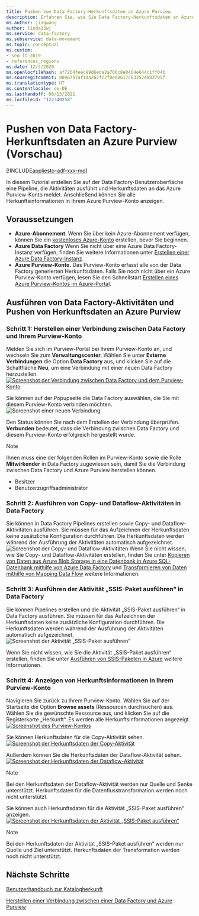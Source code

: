 ```yaml
---
title: Pushen von Data Factory-Herkunftsdaten an Azure Purview
description: Erfahren Sie, wie Sie Data Factory-Herkunftsdaten an Azure Purview pushen
ms.author: jingwang
author: linda33wj
ms.service: data-factory
ms.subservice: data-movement
ms.topic: conceptual
ms.custom:
- seo-lt-2019
- references_regions
ms.date: 12/3/2020
ms.openlocfilehash: af7264feec99d6eda2a700c8e0464e644c1ff04b
ms.sourcegitcommit: 0046757af1da267fc2f0e88617c633524883795f
ms.translationtype: HT
ms.contentlocale: de-DE
ms.lasthandoff: 08/13/2021
ms.locfileid: "122340258"
---
```

# <a name="push-data-factory-lineage-data-to-azure-purview-preview"></a>Pushen von Data Factory-Herkunftsdaten an Azure Purview (Vorschau)

[!INCLUDE[appliesto-adf-xxx-md](includes/appliesto-adf-xxx-md.md)]

In diesem Tutorial erstellen Sie auf der Data Factory-Benutzeroberfläche eine Pipeline, die Aktivitäten ausführt und Herkunftsdaten an das Azure Purview-Konto meldet. Anschließend können Sie alle Herkunftsinformationen in Ihrem Azure Purview-Konto anzeigen.

## <a name="prerequisites"></a>Voraussetzungen
* **Azure-Abonnement**. Wenn Sie über kein Azure-Abonnement verfügen, können Sie ein [kostenloses Azure-Konto](https://azure.microsoft.com/free/) erstellen, bevor Sie beginnen.
* **Azure Data Factory** Wenn Sie nicht über eine Azure Data Factory-Instanz verfügen, finden Sie weitere Informationen unter [Erstellen einer Azure Data Factory-Instanz](./quickstart-create-data-factory-portal.md).
* **Azure Purview-Konto.** Das Purview-Konto erfasst alle von der Data Factory generierten Herkunftsdaten. Falls Sie noch nicht über ein Azure Purview-Konto verfügen, lesen Sie den Schnellstart [Erstellen eines Azure Purview-Kontos im Azure-Portal](../purview/create-catalog-portal.md).


## <a name="run-data-factory-activities-and-push-lineage-data-to-azure-purview"></a>Ausführen von Data Factory-Aktivitäten und Pushen von Herkunftsdaten an Azure Purview
### <a name="step-1--connect-data-factory-to-your-purview-account"></a>Schritt 1:  Herstellen einer Verbindung zwischen Data Factory und Ihrem Purview-Konto
Melden Sie sich im Purview-Portal bei Ihrem Purview-Konto an, und wechseln Sie zum **Verwaltungscenter**. Wählen Sie unter **Externe Verbindungen** die Option **Data Factory** aus, und klicken Sie auf die Schaltfläche **Neu**, um eine Verbindung mit einer neuen Data Factory herzustellen. 
[![Screenshot der Verbindung zwischen Data Factory und dem Purview-Konto](./media/data-factory-purview/connect-adf-to-purview.png) ](./media/data-factory-purview/connect-adf-to-purview.png#lightbox)

Sie können auf der Popupseite die Data Factory auswählen, die Sie mit diesem Purview-Konto verbinden möchten. 
![Screenshot einer neuen Verbindung](./media/data-factory-purview/new-adf-purview-connection.png)

Den Status können Sie nach dem Erstellen der Verbindung überprüfen. **Verbunden** bedeutet, dass die Verbindung zwischen Data Factory und diesem Purview-Konto erfolgreich hergestellt wurde. 
> [!NOTE]
> Ihnen muss eine der folgenden Rollen im Purview-Konto sowie die Rolle **Mitwirkender** in Data Factory zugewiesen sein, damit Sie die Verbindung zwischen Data Factory und Azure Purview herstellen können.
> - Besitzer
> - Benutzerzugriffsadministrator

### <a name="step-2-run-copy-and-dataflow-activities-in-data-factory"></a>Schritt 2: Ausführen von Copy- und Dataflow-Aktivitäten in Data Factory
Sie können in Data Factory Pipelines erstellen sowie Copy- und Dataflow-Aktivitäten ausführen. Sie müssen für das Aufzeichnen der Herkunftsdaten keine zusätzliche Konfiguration durchführen. Die Herkunftsdaten werden während der Ausführung der Aktivitäten automatisch aufgezeichnet.
![Screenshot der Copy- und Dataflow-Aktivitäten](./media/data-factory-purview/adf-activities-for-lineage.png) Wenn Sie nicht wissen, wie Sie Copy- und Dataflow-Aktivitäten erstellen, finden Sie unter [Kopieren von Daten aus Azure Blob Storage in eine Datenbank in Azure SQL-Datenbank mithilfe von Azure Data Factory](./tutorial-copy-data-portal.md) und [Transformieren von Daten mithilfe von Mapping Data Flow](./tutorial-data-flow.md) weitere Informationen.

### <a name="step-3-run-execute-ssis-package-activities-in-data-factory"></a>Schritt 3: Ausführen der Aktivität „SSIS-Paket ausführen“ in Data Factory
Sie können Pipelines erstellen und die Aktivität „SSIS-Paket ausführen“ in Data Factory ausführen. Sie müssen für das Aufzeichnen der Herkunftsdaten keine zusätzliche Konfiguration durchführen. Die Herkunftsdaten werden während der Ausführung der Aktivitäten automatisch aufgezeichnet.
![Screenshot der Aktivität „SSIS-Paket ausführen“](./media/data-factory-purview/ssis-activities-for-lineage.png)

Wenn Sie nicht wissen, wie Sie die Aktivität „SSIS-Paket ausführen“ erstellen, finden Sie unter [Ausführen von SSIS-Paketen in Azure](./tutorial-deploy-ssis-packages-azure.md) weitere Informationen.

### <a name="step-4-view-lineage-information-in-your-purview-account"></a>Schritt 4: Anzeigen von Herkunftsinformationen in Ihrem Purview-Konto
Navigieren Sie zurück zu Ihrem Purview-Konto. Wählen Sie auf der Startseite die Option **Browse assets** (Ressourcen durchsuchen) aus. Wählen Sie die gewünschte Ressource aus, und klicken Sie auf die Registerkarte „Herkunft“. Es werden alle Herkunftsinformationen angezeigt.
[![Screenshot des Purview-Kontos](./media/data-factory-purview/view-dataset.png) ](./media/data-factory-purview/view-dataset.png#lightbox)

Sie können Herkunftsdaten für die Copy-Aktivität sehen.
[![Screenshot der Herkunftsdaten der Copy-Aktivität](./media/data-factory-purview/copy-lineage.png) ](./media/data-factory-purview/copy-lineage.png#lightbox)

Außerdem können Sie die Herkunftsdaten der Dataflow-Aktivität sehen.
[![Screenshot der Herkunftsdaten der Dataflow-Aktivität](./media/data-factory-purview/dataflow-lineage.png) ](./media/data-factory-purview/dataflow-lineage.png#lightbox)

> [!NOTE] 
> Bei den Herkunftsdaten der Dataflow-Aktivität werden nur Quelle und Senke unterstützt. Herkunftsdaten für die Datenflusstransformation werden noch nicht unterstützt.

Sie können auch Herkunftsdaten für die Aktivität „SSIS-Paket ausführen“ anzeigen.
[![Screenshot der Herkunftsdaten der Aktivität „SSIS-Paket ausführen“](./media/data-factory-purview/ssis-lineage.png) ](./media/data-factory-purview/ssis-lineage.png#lightbox)

> [!NOTE] 
> Bei den Herkunftsdaten der Aktivität „SSIS-Paket ausführen“ werden nur Quelle und Ziel unterstützt. Herkunftsdaten der Transformation werden noch nicht unterstützt.

## <a name="next-steps"></a>Nächste Schritte
[Benutzerhandbuch zur Katalogherkunft](../purview/catalog-lineage-user-guide.md)

[Herstellen einer Verbindung zwischen einer Data Factory und Azure Purview](connect-data-factory-to-azure-purview.md)
